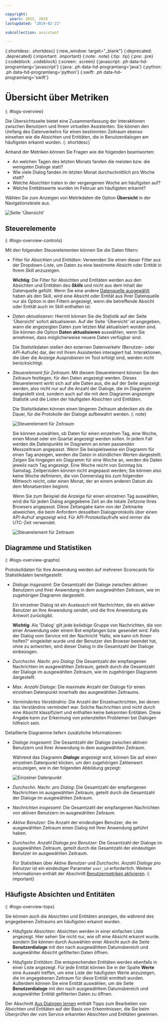 ```yaml
---

copyright:
  years: 2015, 2019
lastupdated: "2019-02-21"

subcollection: assistant

---
```


{:shortdesc: .shortdesc}
{:new_window: target="_blank"}
{:deprecated: .deprecated}
{:important: .important}
{:note: .note}
{:tip: .tip}
{:pre: .pre}
{:codeblock: .codeblock}
{:screen: .screen}
{:javascript: .ph data-hd-programlang='javascript'}
{:java: .ph data-hd-programlang='java'}
{:python: .ph data-hd-programlang='python'}
{:swift: .ph data-hd-programlang='swift'}

# Übersicht über Metriken
{: #logs-overview}

Die Übersichtsseite bietet eine Zusammenfassung der Interaktionen zwischen Benutzern und Ihrem virtuellen Assistenten. Sie können den Umfang des Datenverkehrs für einen bestimmten Zeitraum ebenso einsehen wie die Absichten und Entitäten, die in Benutzerdialogen am häufigsten erkannt wurden.
{: shortdesc}

Anhand der Metriken können Sie Fragen wie die folgenden beantworten: 

* An welchen Tagen des letzten Monats fanden die meisten bzw. die wenigsten Dialoge statt?
* Wie viele Dialog fanden im letzten Monat durchschnittlich pro Woche statt?
* Welche Absichten traten in der vergangenen Woche am häufigsten auf?
* Welche Entitätswerte wurden im Februar am häufigsten erkannt?

Wählen Sie zum Anzeigen von Metrikdaten die Option **Übersicht** in der Navigationsleiste aus.

  ![Seite 'Übersicht'](images/oview.png)

## Steuerelemente
{: #logs-overview-controls}

Mit den folgenden Steuerelementen können Sie die Daten filtern: 

- Filter für *Absichten* und *Entitäten*: Verwenden Sie einen dieser Filter aus der Dropdown-Liste, um Daten zu eine bestimmte Absicht oder Entität in Ihrem Skill anzuzeigen. 

  **Wichtig**: Die Filter für Absichten und Entitäten werden aus den Absichten und Entitäten des ***Skills*** und nicht aus dem Inhalt der Datenquelle gefüllt. Wenn Sie eine andere [Datenquelle ausgewählt](/docs/services/assistant?topic=assistant-logs#logs-deploy-id) haben als den Skill, wird eine Absicht oder Entität aus Ihrer Datenquelle nur als Option in den Filtern angezeigt, wenn die betreffende Absicht oder Entität auch im Skill enthalten ist. 

- *Daten aktualisieren*: Hiermit können Sie die Statistik auf der Seite 'Übersicht' sofort aktualisieren. Auf der Seite 'Übersicht' ist angegeben, wann die angezeigten Daten zum letzten Mal aktualisiert worden sind. Sie können die Option **Daten aktualisieren** auswählen, wenn Sie annehmen, dass möglicherweise neuere Daten verfügbar sind.

  Die Statistikdaten stellen den externen Datenverkehr (Benutzer- oder API-Aufrufe) dar, der mit Ihrem Assistenten interagiert hat. Interaktionen, die über die Anzeige *Ausprobieren* im Tool erfolgt sind, werden nicht berücksichtigt.

- *Steuerelement für Zeitraum*: Mit diesem Steuerelement können Sie den Zeitraum festlegen, für den Daten angezeigt werden. Dieses Steuerelement wirkt sich auf alle Daten aus, die auf der Seite angezeigt werden, also nicht nur auf die Anzahl der Dialoge, die im Diagramm dargestellt sind, sondern auch auf die mit dem Diagramm angezeigte Statistik und die Listen der häufigsten Absichten und Entitäten.

  Die Statistikdaten können einen längeren Zeitraum abdecken als die Dauer, für die Protokolle der Dialoge aufbewahrt werden.
  {: note}

  ![Steuerelement für Zeitraum](images/oview-time.png)

  Sie können auswählen, ob Daten für einen einzelnen Tag, eine Woche, einen Monat oder ein Quartal angezeigt werden sollen. In jedem Fall werden die Datenpunkte im Diagramm an einen passenden Messzeitraum angepasst. Wenn Sie beispielsweise ein Diagramm für einen Tag anzeigen, werden die Daten in stündlichen Werten dargestellt. Zeigen Sie hingegen ein Diagramm für eine Woche an, werden die Daten jeweils nach Tag angezeigt. Eine Woche reicht von Sonntag bis Samstag. Zeitperioden können nicht angepasst werden; Sie können also keine Woche definieren, die von Donnerstag bis zum folgenden Mittwoch reicht, oder einen Monat, der an einem anderen Datum als dem Monatsersten beginnt.

  Wenn Sie zum Beispiel die Anzeige für einen einzelnen Tag auswählen, wird die für jeden Dialog angegebene Zeit an die lokale Zeitzone Ihres Browsers angepasst. Diese Zeitangabe kann von der Zeitmarke abweichen, die beim Anfordern desselben Dialogprotokolls über einen API-Aufruf angezeigt wird. Für API-Protokollaufrufe wird immer die UTC-Zeit verwendet.

    ![Steuerelement für Zeitraum](images/oview-time2.png)

## Diagramme und Statistiken
{: #logs-overview-graphs}

Protokolldaten für Ihre Anwendung werden auf mehreren Scorecards für Statistikdaten bereitgestellt: 

* *Dialoge insgesamt*: Die Gesamtzahl der Dialoge zwischen aktiven Benutzern und Ihrer Anwendung in dem ausgewählten Zeitraum, wie im zugehörigen Diagramm dargestellt.

  Ein einzelner Dialog ist ein Austausch mit Nachrichten, die ein aktiver Benutzer an Ihre Anwendung sendet, und die Ihre Anwendung als Antwort zurückgibt.

  **Wichtig**: Als 'Dialog' gilt jede *beliebige* Gruppe von Nachrichten, die von einer Anwendung oder einem Bot empfangen bzw. gesendet wird. Falls der Dialog vom Service mit der Nachricht 'Hallo, wie kann ich Ihnen helfen?' eingeleitet wurde und der Benutzer den Browser beendet hat, ohne zu antworten, wird dieser Dialog in die Gesamtzahl der Dialoge einbezogen.

* *Durchschn. Nachr. pro Dialog*: Die Gesamtzahl der empfangenen Nachrichten im ausgewählten Zeitraum, geteilt durch die Gesamtzahl der Dialoge im ausgewählten Zeitraum, wie im zugehörigen Diagramm dargestellt. 
* *Max. Anzahl Dialoge*: Die maximale Anzahl der Dialoge für einen einzelnen Datenpunkt innerhalb des ausgewählten Zeitraums. 
* *Vermindertes Verständnis*: Die Anzahl der Einzelnachrichten, bei denen das Verständnis vermindert war. Solche Nachrichten sind nicht durch eine Absicht klassifiziert und enthalten keine bekannten Entitäten. Diese Angabe kann zur Erkennung von potenziellen Problemen bei Dialogen hilfreich sein.

Detaillierte Diagramme liefern zusätzliche Informationen: 

* *Dialoge insgesamt*: Die Gesamtzahl der Dialoge zwischen aktiven Benutzern und Ihrer Anwendung in dem ausgewählten Zeitraum. 

  Während das Diagramm ***Dialoge*** angezeigt wird, können Sie auf einen einzelnen Datenpunkt klicken, um den zugehörigen Zahlenwert anzuzeigen, wie in der folgenden Abbildung gezeigt:

  ![Einzelner Datenpunkt](images/oview-point.png)

* *Durchschn. Nachr. pro Dialog*: Die Gesamtzahl der empfangenen Nachrichten im ausgewählten Zeitraum, geteilt durch die Gesamtzahl der Dialoge im ausgewählten Zeitraum.
* *Nachrichten insgesamt*: Die Gesamtzahl der empfangenen Nachrichten von aktiven Benutzern im ausgewählten Zeitraum.
* *Aktive Benutzer*: Die Anzahl der eindeutigen Benutzer, die im ausgewählten Zeitraum einen Dialog mit Ihrer Anwendung geführt haben.
* *Durchschn. Anzahl Dialoge pro Benutzer*: Die Gesamtzahl der Dialoge im ausgewählten Zeitraum, geteilt durch die Gesamtzahl der eindeutigen Benutzer im ausgewählten Zeitraum.

  Für Statistiken über *Aktive Benutzer* und *Durchschn. Anzahl Dialoge pro Benutzer* ist ein eindeutiger Parameter `user_id` erforderlich. Weitere Informationen enthält der Abschnitt [Benutzermetriken aktivieren](/docs/services/assistant?topic=assistant-logs-resources#logs-resources-user-id).
  {: important}

## Häufigste Absichten und Entitäten
{: #logs-overview-tops}

Sie können auch die Absichten und Entitäten anzeigen, die während des angegebenen Zeitraums am häufigsten erkannt wurden.

* *Häufigste Absichten*: Absichten werden in einer einfachen Liste angezeigt. Hier sehen Sie nicht nur, wie oft eine Absicht erkannt wurde. sondern Sie können durch Auswählen einer Absicht auch die Seite **Benutzerdialoge** mit den nach ausgewähltem Datumsbereich und ausgewählter Absicht gefilterten Daten öffnen.

* *Häufigste Entitäten*: Die entsprechenden Entitäten werden ebenfalls in einer Liste angezeigt. Für jede Entität können Sie in der Spalte **Werte** eine Auswahl treffen, um eine Liste der häufigsten Werte anzuzeigen, die im angegebenen Zeitraum für diese Entität ermittelt wurden. Außerdem können Sie eine Entität auswählen, um die Seite **Benutzerdialoge** mit den nach ausgewähltem Datumsbereich und ausgewählter Entität gefilterten Daten zu öffnen. 

Der Abschnitt [Aus Dialogen lernen](/docs/services/assistant?topic=assistant-logs) enthält Tipps zum Bearbeiten von Absichten und Entitäten auf der Basis von Erkenntnissen, die Sie beim Überprüfen der vom Service erkannten Absichten und Entitäten gewinnen. 
